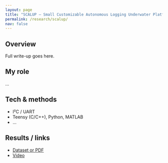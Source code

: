 ```yaml
---
layout: page
title: "SCALUP — Small Customizable Autonomous Logging Underwater Platform"
permalink: /research/scalup/
nav: false
---
```


## Overview
Full write-up goes here.

## My role
…

## Tech & methods
- I²C / UART
- Teensy (C/C++), Python, MATLAB
- …

## Results / links
- [Dataset or PDF](#)
- [Video](#)
